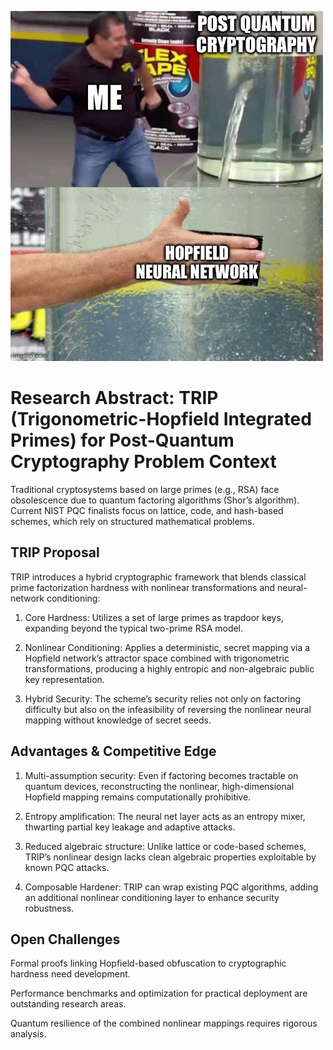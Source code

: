 ![alt text](Be-Me-A-Meme.JPG "But wait, there's more!")
# Research Abstract: TRIP (Trigonometric-Hopfield Integrated Primes) for Post-Quantum Cryptography Problem Context

Traditional cryptosystems based on large primes (e.g., RSA) face obsolescence due to quantum factoring algorithms (Shor’s algorithm). Current NIST PQC finalists focus on lattice, code, and hash-based schemes, which rely on structured mathematical problems.

## TRIP Proposal
TRIP introduces a hybrid cryptographic framework that blends classical prime factorization hardness with nonlinear transformations and neural-network conditioning:

1. Core Hardness: Utilizes a set of large primes as trapdoor keys, expanding beyond the typical two-prime RSA model.

2. Nonlinear Conditioning: Applies a deterministic, secret mapping via a Hopfield network’s attractor space combined with trigonometric transformations, producing a highly entropic and non-algebraic public key representation.

3. Hybrid Security: The scheme’s security relies not only on factoring difficulty but also on the infeasibility of reversing the nonlinear neural mapping without knowledge of secret seeds.

## Advantages & Competitive Edge
1. Multi-assumption security: Even if factoring becomes tractable on quantum devices, reconstructing the nonlinear, high-dimensional Hopfield mapping remains computationally prohibitive.

2. Entropy amplification: The neural net layer acts as an entropy mixer, thwarting partial key leakage and adaptive attacks.

3. Reduced algebraic structure: Unlike lattice or code-based schemes, TRIP’s nonlinear design lacks clean algebraic properties exploitable by known PQC attacks.

4. Composable Hardener: TRIP can wrap existing PQC algorithms, adding an additional nonlinear conditioning layer to enhance security robustness.

## Open Challenges
Formal proofs linking Hopfield-based obfuscation to cryptographic hardness need development.

Performance benchmarks and optimization for practical deployment are outstanding research areas.

Quantum resilience of the combined nonlinear mappings requires rigorous analysis.